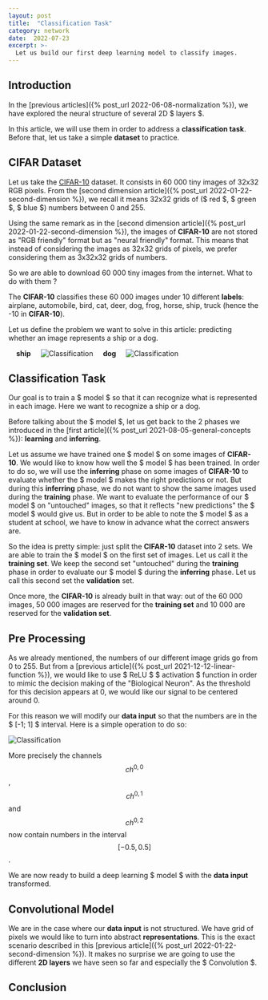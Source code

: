 ```yaml
---
layout: post
title:  "Classification Task"
category: network
date:  2022-07-23
excerpt: >-
  Let us build our first deep learning model to classify images. 
---
```


## Introduction

In the [previous articles]({% post_url 2022-06-08-normalization %}), we have explored the neural structure of 
several 2D $ layers $. 
  
In this article, we will use them in order to address a **classification task**. Before that, let us take 
a simple **dataset** to practice.

## CIFAR Dataset

Let us take the [CIFAR-10](https://www.cs.toronto.edu/~kriz/cifar.html) dataset. It consists in 60 000 tiny images 
of 32x32 RGB pixels. From the [second dimension article]({% post_url 2022-01-22-second-dimension %}), 
we recall it means 32x32 grids of ($ red $, $ green $, $ blue $) numbers between 0 and 255.

Using the same remark as in the [second dimension article]({% post_url 2022-01-22-second-dimension %}), 
the images of **CIFAR-10** are not stored as "RGB friendly" format but as "neural friendly" format. 
This means that instead of considering the images as 32x32 grids of pixels, we prefer considering them as 3x32x32 
grids of numbers.

So we are able to download 60 000 tiny images from the internet. What to do with them ?

The **CIFAR-10** classifies these 60 000 images under 10 different **labels**: airplane, automobile, bird, 
cat, deer, dog, frog, horse, ship, truck (hence the -10 in **CIFAR-10**).

Let us define the problem we want to solve in this article: 
predicting whether an image represents a ship or a dog.

&nbsp;&nbsp;&nbsp; **ship** &nbsp;&nbsp;&nbsp; ![Classification](/_assets/images/network/Classification1.png) 
&nbsp;&nbsp;&nbsp; **dog** &nbsp;&nbsp;&nbsp; ![Classification](/_assets/images/network/Classification2.png) 

## Classification Task

Our goal is to train a $ model $ so that it can recognize what is represented in each image. Here we want 
to recognize a ship or a dog.

Before talking about the $ model $, let us get back to the 2 phases we introduced in the 
[first article]({% post_url 2021-08-05-general-concepts %}): **learning** and **inferring**. 

Let us assume we have trained 
one $ model $ on some images of **CIFAR-10**. We would like to know how well the $ model $ has been trained. 
In order to do so, we will use the **inferring** phase on some images of **CIFAR-10** to evaluate whether the $ model $ 
makes the right predictions or not. But during this **inferring** phase, we do not want to show the same images 
used during the **training** phase. We want to evaluate the performance of our $ model $ on "untouched" images, 
so that it reflects "new predictions" the $ model $ would give us. But in order to be able to note the $ model $ 
as a student at school, we have to know in advance what the correct answers are.

So the idea is pretty simple: just split the **CIFAR-10** dataset into 2 sets. We are able to train the $ model $ 
on the first set of images. Let us call it the **training set**. We keep the second set "untouched" during the 
**training** phase in order to evaluate our $ model $ during the **inferring** phase. Let us call 
this second set the **validation** set.

Once more, the **CIFAR-10** is already built in that way: out of the 60 000 images, 50 000 images are reserved for 
the **training set** and 10 000 are reserved for the **validation set**.

## Pre Processing

As we already mentioned, the numbers of our different image grids go from 0 to 255. But from a 
[previous article]({% post_url 2021-12-12-linear-function %}), we would like to use $ ReLU $ $ activation $ function 
in order to mimic the decision making of the "Biological Neuron". As the threshold for this decision appears at 0, 
we would like our signal to be centered around 0. 

For this reason we will modify our **data input** so that the numbers are in the $ [-1; 1] $ interval. 
Here is a simple operation to do so: 

![Classification](/_assets/images/network/Classification3.png)

More precisely the channels $$ ch^{0, 0} $$, $$ ch^{0, 1} $$ and $$ ch^{0, 2} $$ now contain numbers in the 
interval $$ [-0.5, 0.5] $$.

We are now ready to build a deep learning $ model $ with the **data input** transformed.

## Convolutional Model

We are in the case where our **data input** is not structured. We have grid of pixels we would like to turn into 
abstract **representations**. This is the exact scenario described in this
[previous article]({% post_url 2022-01-22-second-dimension %}). It makes no surprise we are going to use the 
different **2D layers** we have seen so far and especially the $ Convolution $.

## Conclusion
